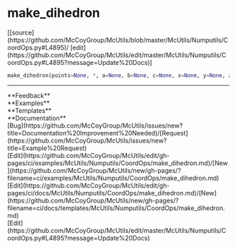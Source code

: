 # <a id="McUtils.Numputils.CoordOps.make_dihedron">make_dihedron</a>
<div class="docs-source-link" markdown="1">
[[source](https://github.com/McCoyGroup/McUtils/blob/master/McUtils/Numputils/CoordOps.py#L4895)/
[edit](https://github.com/McCoyGroup/McUtils/edit/master/McUtils/Numputils/CoordOps.py#L4895?message=Update%20Docs)]
</div>

```python
make_dihedron(points=None, *, a=None, b=None, c=None, x=None, y=None, z=None, X=None, Y=None, A=None, B1=None, B2=None, C=None, Z=None, Z2=None, A3=None, Y3=None, C4=None, X4=None, Ta=None, Tb=None, Tc=None, Tx=None, Ty=None, Tz=None): 
```













---


<div markdown="1" class="text-secondary">
<div class="container">
  <div class="row">
   <div class="col" markdown="1">
**Feedback**   
</div>
   <div class="col" markdown="1">
**Examples**   
</div>
   <div class="col" markdown="1">
**Templates**   
</div>
   <div class="col" markdown="1">
**Documentation**   
</div>
   <div class="col" markdown="1">
   
</div>
   <div class="col" markdown="1">
   
</div>
   <div class="col" markdown="1">
   
</div>
</div>
  <div class="row">
   <div class="col" markdown="1">
[Bug](https://github.com/McCoyGroup/McUtils/issues/new?title=Documentation%20Improvement%20Needed)/[Request](https://github.com/McCoyGroup/McUtils/issues/new?title=Example%20Request)   
</div>
   <div class="col" markdown="1">
[Edit](https://github.com/McCoyGroup/McUtils/edit/gh-pages/ci/examples/McUtils/Numputils/CoordOps/make_dihedron.md)/[New](https://github.com/McCoyGroup/McUtils/new/gh-pages/?filename=ci/examples/McUtils/Numputils/CoordOps/make_dihedron.md)   
</div>
   <div class="col" markdown="1">
[Edit](https://github.com/McCoyGroup/McUtils/edit/gh-pages/ci/docs/McUtils/Numputils/CoordOps/make_dihedron.md)/[New](https://github.com/McCoyGroup/McUtils/new/gh-pages/?filename=ci/docs/templates/McUtils/Numputils/CoordOps/make_dihedron.md)   
</div>
   <div class="col" markdown="1">
[Edit](https://github.com/McCoyGroup/McUtils/edit/master/McUtils/Numputils/CoordOps.py#L4895?message=Update%20Docs)   
</div>
   <div class="col" markdown="1">
   
</div>
   <div class="col" markdown="1">
   
</div>
   <div class="col" markdown="1">
   
</div>
</div>
</div>
</div>